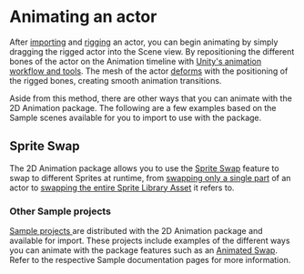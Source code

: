 # Animating an actor
After [importing](PreparingArtwork.md) and [rigging](CharacterRig.md) an actor, you can begin animating by simply dragging the rigged actor into the Scene view. By repositioning the different bones of the actor on the Animation timeline with [Unity's animation workflow and tools](https://docs.unity3d.com/Manual/AnimationSection.html). The mesh of the actor [deforms](SpriteSkin.md) with the positioning of the rigged bones, creating smooth animation transitions.

Aside from this method, there are other ways that you can animate with the 2D Animation package. The following are a few examples based on the Sample scenes available for you to import to use with the package.

## Sprite Swap
The 2D Animation package allows you to use the [Sprite Swap](SpriteSwapIntro.md) feature to swap to different Sprites at runtime, from [swapping only a single part](CharacterParts.md) of an actor to [swapping the entire Sprite Library Asset](SLASwap.md) it refers to.

### Other Sample projects
[Sample projects ](Examples.md) are distributed with the 2D Animation package and available for import. These projects include examples of the different ways you can animate with the package features such as an [Animated Swap](ex-sprite-swap.md#animated-swap). Refer to the respective Sample documentation pages for more information.
